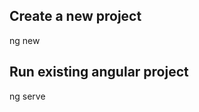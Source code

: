 Create a new project
--------------------
ng new <project-name>


Run existing angular project
----------------------------
ng serve
